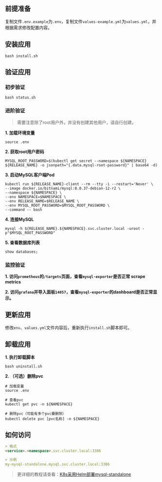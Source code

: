 前提准备
---

复制文件`.env.example`为`.env`，复制文件`values-example.yml`为`values.yml`，并根据需求修改配置内容。

安装应用
---

```shell
bash install.sh
```

验证应用
---

### 初步验证

```shell
bash status.sh
```

### 进阶验证

> 需要注意除了root用户外，并没有创建其他用户，请自行创建。

**1. 加载环境变量**

```shell
source .env
```

**2. 获取root用户密码**

```shell
MYSQL_ROOT_PASSWORD=$(kubectl get secret --namespace ${NAMESPACE} ${RELEASE_NAME} -o jsonpath="{.data.mysql-root-password}" | base64 -d)
```

**3. 启动MySQL客户端Pod**

```shell
kubectl run ${RELEASE_NAME}-client --rm --tty -i --restart='Never' \
--image docker.io/bitnami/mysql:8.0.37-debian-12-r2 \
--namespace ${NAMESPACE} \
--env NAMESPACE=$NAMESPACE \
--env RELEASE_NAME=$RELEASE_NAME \
--env MYSQL_ROOT_PASSWORD=$MYSQL_ROOT_PASSWORD \
--command -- bash
```

**4. 连接MySQL**

```shell
mysql -h ${RELEASE_NAME}.${NAMESPACE}.svc.cluster.local -uroot -p"$MYSQL_ROOT_PASSWORD"
```

**5. 查看数据库列表**

```shell
show databases;
```

### 监控验证

**1. 访问`prometheus`的`/targets`页面，查看`mysql-exporter`是否正常 scrape metrics**

**2. 访问`grafana`并导入面板`14057`，查看`mysql-exporter`的dashboard是否正常显示。**

更新应用
---

修改`env`、`values.yml`文件内容后，重新执行`install.sh`脚本即可。

卸载应用
---

**1. 执行卸载脚本**

```shell
bash uninstall.sh
```

**2. （可选）删除pvc**

```shell
# 加载变量
source .env

# 查看pvc
kubectl get pvc -n ${NAMESPACE}

# 删除pvc（可能有多个pvc要删除）
kubectl delete pvc [pvc名称] -n ${NAMESPACE}
```

## 如何访问

```markdown
> 格式
<service>.<namespace>.svc.cluster.local:3306

> 示例
my-mysql-standalone.mysql.svc.cluster.local:3306
```

> 更详细的教程请查看：[K8s采用Helm部署mysql-standalone](https://lbs.wiki/pages/1ace4f5/)
